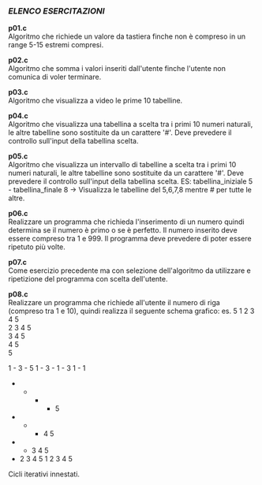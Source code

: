 ### *ELENCO ESERCITAZIONI*

**p01.c**  
Algoritmo che richiede un valore da tastiera finche non è compreso in un range 5-15 estremi compresi.

**p02.c**  
Algoritmo che somma i valori inseriti dall'utente finche l'utente non comunica di voler terminare.

**p03.c**  
Algoritmo che visualizza a video le prime 10 tabelline.

**p04.c**  
Algoritmo che visualizza una tabellina a scelta tra i primi 10 numeri naturali, le altre tabelline sono sostituite da un carattere '#'. Deve prevedere il controllo sull'input della tabellina scelta.

**p05.c**  
Algoritmo che visualizza un intervallo di tabelline a scelta tra i primi 10 numeri naturali, le altre tabelline sono sostituite da un carattere '#'. Deve prevedere il controllo sull'input della tabellina scelta.
ES: tabellina_iniziale 5 - tabellina_finale 8 -> Visualizza le tabelline del 5,6,7,8 mentre # per tutte le altre.

**p06.c**   
Realizzare un programma che richieda l'inserimento di un numero quindi determina se il numero è primo o se è perfetto. Il numero inserito deve essere compreso tra 1 e 999. Il programma deve prevedere di poter essere ripetuto più volte.

**p07.c**   
Come esercizio precedente ma con selezione dell'algoritmo da utilizzare e
ripetizione del programma con scelta dell'utente.   

**p08.c**   
Realizzare un programma che richiede all'utente il numero di riga (compreso tra 1 e 10), quindi realizza il seguente schema grafico:
es. 5
1 2 3 4 5   
  2 3 4 5   
    3 4 5   
      4 5   
        5   


1 - 3 - 5
1 - 3 -
1 - 3
1 - 
1


- - - - 5
- - - 4 5
- - 3 4 5
- 2 3 4 5
1 2 3 4 5

Cicli iterativi innestati.